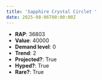 ```yaml
---
title: 'Sapphire Crystal Circlet '
date: 2025-08-06T00:00:00Z
---
```

- **RAP**: 36803
- **Value**: 40000
- **Demand level**: 0
- **Trend**: 2
- **Projected?**: True
- **Hyped?**: True
- **Rare?**: True
